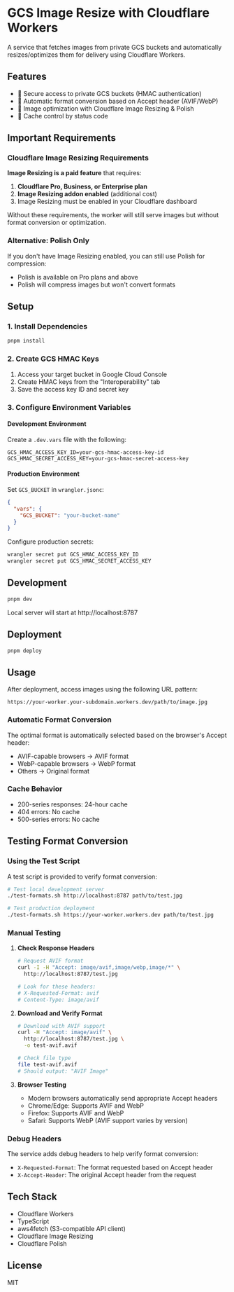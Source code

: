 # GCS Image Resize with Cloudflare Workers

A service that fetches images from private GCS buckets and automatically resizes/optimizes them for delivery using Cloudflare Workers.

## Features

- 🔐 Secure access to private GCS buckets (HMAC authentication)
- 🎨 Automatic format conversion based on Accept header (AVIF/WebP)
- 🚀 Image optimization with Cloudflare Image Resizing & Polish
- 💾 Cache control by status code

## Important Requirements

### Cloudflare Image Resizing Requirements

**Image Resizing is a paid feature** that requires:

1. **Cloudflare Pro, Business, or Enterprise plan**
2. **Image Resizing addon enabled** (additional cost)
3. Image Resizing must be enabled in your Cloudflare dashboard

Without these requirements, the worker will still serve images but without format conversion or optimization.

### Alternative: Polish Only

If you don't have Image Resizing enabled, you can still use Polish for compression:

- Polish is available on Pro plans and above
- Polish will compress images but won't convert formats

## Setup

### 1. Install Dependencies

```bash
pnpm install
```

### 2. Create GCS HMAC Keys

1. Access your target bucket in Google Cloud Console
2. Create HMAC keys from the "Interoperability" tab
3. Save the access key ID and secret key

### 3. Configure Environment Variables

#### Development Environment

Create a `.dev.vars` file with the following:

```
GCS_HMAC_ACCESS_KEY_ID=your-gcs-hmac-access-key-id
GCS_HMAC_SECRET_ACCESS_KEY=your-gcs-hmac-secret-access-key
```

#### Production Environment

Set `GCS_BUCKET` in `wrangler.jsonc`:

```json
{
  "vars": {
    "GCS_BUCKET": "your-bucket-name"
  }
}
```

Configure production secrets:

```bash
wrangler secret put GCS_HMAC_ACCESS_KEY_ID
wrangler secret put GCS_HMAC_SECRET_ACCESS_KEY
```

## Development

```bash
pnpm dev
```

Local server will start at http://localhost:8787

## Deployment

```bash
pnpm deploy
```

## Usage

After deployment, access images using the following URL pattern:

```
https://your-worker.your-subdomain.workers.dev/path/to/image.jpg
```

### Automatic Format Conversion

The optimal format is automatically selected based on the browser's Accept header:

- AVIF-capable browsers → AVIF format
- WebP-capable browsers → WebP format
- Others → Original format

### Cache Behavior

- 200-series responses: 24-hour cache
- 404 errors: No cache
- 500-series errors: No cache

## Testing Format Conversion

### Using the Test Script

A test script is provided to verify format conversion:

```bash
# Test local development server
./test-formats.sh http://localhost:8787 path/to/test.jpg

# Test production deployment
./test-formats.sh https://your-worker.workers.dev path/to/test.jpg
```

### Manual Testing

1. **Check Response Headers**

   ```bash
   # Request AVIF format
   curl -I -H "Accept: image/avif,image/webp,image/*" \
     http://localhost:8787/test.jpg

   # Look for these headers:
   # X-Requested-Format: avif
   # Content-Type: image/avif
   ```

2. **Download and Verify Format**

   ```bash
   # Download with AVIF support
   curl -H "Accept: image/avif" \
     http://localhost:8787/test.jpg \
     -o test-avif.avif

   # Check file type
   file test-avif.avif
   # Should output: "AVIF Image"
   ```

3. **Browser Testing**
   - Modern browsers automatically send appropriate Accept headers
   - Chrome/Edge: Supports AVIF and WebP
   - Firefox: Supports AVIF and WebP
   - Safari: Supports WebP (AVIF support varies by version)

### Debug Headers

The service adds debug headers to help verify format conversion:

- `X-Requested-Format`: The format requested based on Accept header
- `X-Accept-Header`: The original Accept header from the request

## Tech Stack

- Cloudflare Workers
- TypeScript
- aws4fetch (S3-compatible API client)
- Cloudflare Image Resizing
- Cloudflare Polish

## License

MIT
